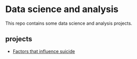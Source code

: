 # Data science and analysis

This repo contains some data science and analysis projects.

## projects
- [Factors that influence suicide](https://github.com/oluwadamiloju/data-science-projects/project-1)
